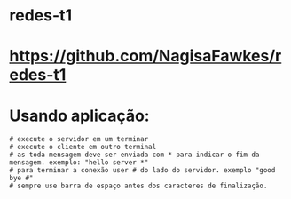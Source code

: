 # redes-t1
# https://github.com/NagisaFawkes/redes-t1

# Usando aplicação: 
	# execute o servidor em um terminar
	# execute o cliente em outro terminal
	# as toda mensagem deve ser enviada com * para indicar o fim da mensagem. exemplo: "hello server *"
	# para terminar a conexão user # do lado do servidor. exemplo "good bye #"
	# sempre use barra de espaço antes dos caracteres de finalização.